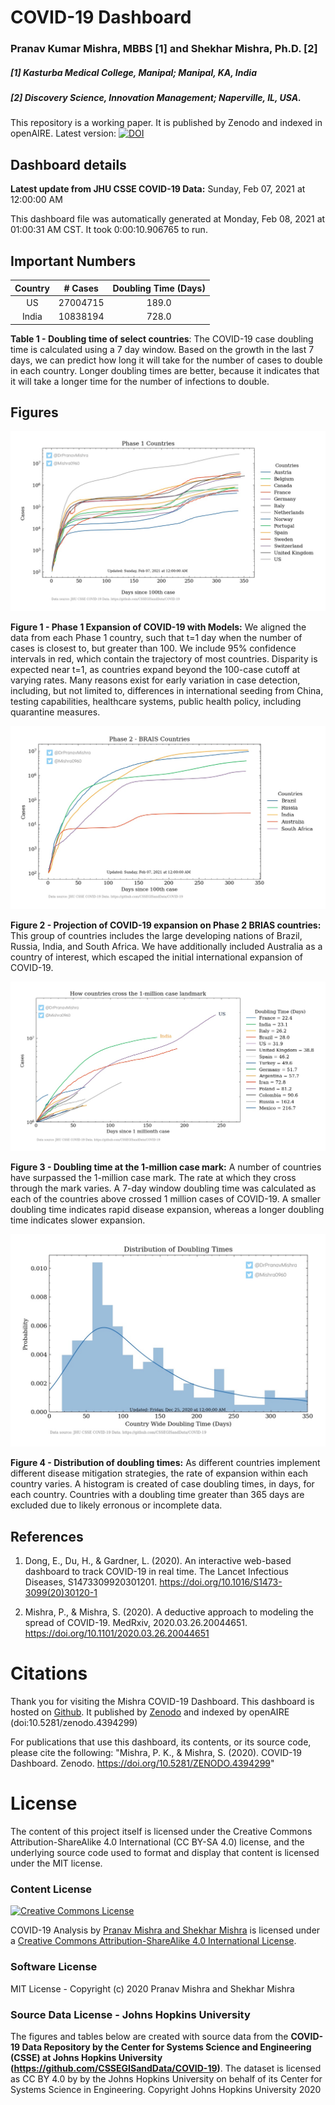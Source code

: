 
COVID-19 Dashboard
==================
  
### Pranav Kumar Mishra, MBBS [1] and Shekhar Mishra, Ph.D. [2]  
##### [1] Kasturba Medical College, Manipal; Manipal, KA, India  
##### [2] Discovery Science, Innovation Management; Naperville, IL, USA.



  
This repository is a working paper. It is published by Zenodo and indexed in openAIRE. Latest version: [![DOI](https://zenodo.org/badge/287867933.svg)](https://zenodo.org/badge/latestdoi/287867933)  
## Dashboard details  
**Latest update from JHU CSSE COVID-19 Data:** Sunday, Feb 07, 2021 at 12:00:00 AM 

  
This dashboard file was automatically generated at Monday, Feb 08, 2021 at 01:00:31 AM CST. It took 0:00:10.906765 to run.  
## Important Numbers
  
|**Country**|**# Cases**|**Doubling Time (Days)**  
| :----------:  | :----------:  | :----------:  |  
US |27004715 | 189.0  
India |10838194 | 728.0

**Table 1 - Doubling time of select countries**: The COVID-19 case doubling time is calculated using a 7 day window. Based on the growth in the last 7 days, we can predict how long it will take for the number of cases to double in each country. Longer doubling times are better, because it indicates that it will take a longer time for the number of infections to double.  

  

  
## Figures

![Phase 1 Countries](https://github.com/pranavmishra90/COVID-19/blob/master/Figures/Phase_1_Countries.jpg) 

**Figure 1 - Phase 1 Expansion of COVID-19 with Models:** We aligned the data from each Phase 1 country, such that t=1 day when the number of cases is closest to, but greater than 100. We include 95% confidence intervals in red, which contain the trajectory of most countries. Disparity is expected near t=1, as countries expand beyond the 100-case cutoff at varying rates. Many reasons exist for early variation in case detection, including, but not limited to, differences in international seeding from China, testing capabilities, healthcare systems, public health policy, including quarantine measures.

![Phase 2 BRIAS Countries](https://github.com/pranavmishra90/COVID-19/blob/master/Figures/Phase_2_BRIAS_Countries.jpg) 

**Figure 2 - Projection of COVID-19 expansion on Phase 2 BRIAS countries:** This group of countries includes the large developing nations of Brazil, Russia, India, and South Africa. We have additionally included Australia as a country of interest, which escaped the initial international expansion of COVID-19.

![Doubling Time when crossing 1M cases](https://github.com/pranavmishra90/COVID-19/blob/master/Figures/Doubling_time_when_crossing_1M_cases.jpg) 

**Figure 3 - Doubling time at the 1-million case mark:** A number of countries have surpassed the 1-million case mark. The rate at which they cross through the mark varies. A 7-day window doubling time was calculated as each of the countries above crossed 1 million cases of COVID-19. A smaller doubling time indicates rapid disease expansion, whereas a longer doubling time indicates slower expansion.

![Doubling Time Histogram](https://github.com/pranavmishra90/COVID-19/blob/master/Figures/Doubling_time_histogram_(latest).jpg) 

**Figure 4 - Distribution of doubling times:** As different countries implement different disease mitigation strategies, the rate of expansion within each country varies. A histogram is created of case doubling times, in days, for each country. Countries with a doubling time greater than 365 days are excluded due to likely erronous or incomplete data.  
## References

1. Dong, E., Du, H., & Gardner, L. (2020). An interactive web-based dashboard to track COVID-19 in real time. The Lancet Infectious Diseases, S1473309920301201. https://doi.org/10.1016/S1473-3099(20)30120-1

2. Mishra, P., & Mishra, S. (2020). A deductive approach to modeling the spread of COVID-19. MedRxiv, 2020.03.26.20044651. https://doi.org/10.1101/2020.03.26.20044651  
# Citations  
Thank you for visiting the Mishra COVID-19 Dashboard. This dashboard is hosted on [Github](https://github.com/pranavmishra90/COVID-19). It published by [Zenodo](https://zenodo.org/record/4394299) and indexed by openAIRE (doi:10.5281/zenodo.4394299)  
  
For publications that use this dashboard, its contents, or its source code, please cite the following: "Mishra, P. K., & Mishra, S. (2020). COVID-19 Dashboard. Zenodo. https://doi.org/10.5281/ZENODO.4394299"  
# License  
The content of this project itself is licensed under the Creative Commons Attribution-ShareAlike 4.0 International (CC BY-SA 4.0) license, and the underlying source code used to format and display that content is licensed under the MIT license.  
### Content License  

 
  [![Creative Commons License](https://i.creativecommons.org/l/by-sa/4.0/88x31.png)](http://creativecommons.org/licenses/by-sa/4.0/) 
 
 
 <span xmlns:dct="http://purl.org/dc/terms/" property="dct:title">COVID-19 Analysis</span> by [Pranav Mishra and Shekhar Mishra](https://github.com/pranavmishra90/COVID-19) is licensed under a [Creative Commons Attribution-ShareAlike 4.0 International License](http://creativecommons.org/licenses/by-sa/4.0/).  
### Software License  
MIT License - Copyright (c) 2020 Pranav Mishra and Shekhar Mishra  
### Source Data License - Johns Hopkins University

  
The figures and tables below are created with source data from the **COVID-19 Data Repository by the Center for Systems Science and Engineering (CSSE) at Johns Hopkins University (https://github.com/CSSEGISandData/COVID-19)**. The dataset is licensed as CC BY 4.0 by by the Johns Hopkins University on behalf of its Center for Systems Science in Engineering. Copyright Johns Hopkins University 2020  
<img referrerpolicy="no-referrer-when-downgrade" src="https://matomo.drpranavmishra.com/matomo.php?idsite=3&amp;rec=1&amp;action_name=COVID-19+Respository" style="border:0" alt="" />